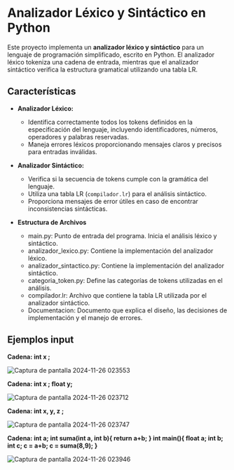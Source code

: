 # Analizador Léxico y Sintáctico en Python

Este proyecto implementa un **analizador léxico y sintáctico** para un lenguaje de programación simplificado, escrito en Python. El analizador léxico tokeniza una cadena de entrada, mientras que el analizador sintáctico verifica la estructura gramatical utilizando una tabla LR.

## Características

- **Analizador Léxico:**
  - Identifica correctamente todos los tokens definidos en la especificación del lenguaje, incluyendo identificadores, números, operadores y palabras reservadas.
  - Maneja errores léxicos proporcionando mensajes claros y precisos para entradas inválidas.

- **Analizador Sintáctico:**
  - Verifica si la secuencia de tokens cumple con la gramática del lenguaje.
  - Utiliza una tabla LR (`compilador.lr`) para el análisis sintáctico.
  - Proporciona mensajes de error útiles en caso de encontrar inconsistencias sintácticas.

- **Estructura de Archivos**
  - main.py: Punto de entrada del programa. Inicia el análisis léxico y sintáctico.
  - analizador_lexico.py: Contiene la implementación del analizador léxico.
  - analizador_sintactico.py: Contiene la implementación del analizador sintáctico.
  - categoria_token.py: Define las categorías de tokens utilizadas en el análisis.
  - compilador.lr: Archivo que contiene la tabla LR utilizada por el analizador sintáctico.
  - Documentacion: Documento que explica el diseño, las decisiones de implementación y el manejo de errores.

## Ejemplos input

**Cadena: int x ;**

![Captura de pantalla 2024-11-26 023553](https://github.com/user-attachments/assets/360ff8d5-7a9a-4fab-93f1-34b7c6aed5f2)

**Cadena: 
int x ;
float y;**

![Captura de pantalla 2024-11-26 023712](https://github.com/user-attachments/assets/953a4942-0bed-495e-ae7e-1bdcd251ccd0)

**Cadena: int x, y, z ;**

![Captura de pantalla 2024-11-26 023747](https://github.com/user-attachments/assets/12b029f1-7eb2-4aea-8927-b47a8b190830)

**Cadena: 
int a;
int suma(int a, int b){
return a+b;
}
int main(){
float a;
int b;
int c;
c = a+b;
c = suma(8,9);
}**

![Captura de pantalla 2024-11-26 023946](https://github.com/user-attachments/assets/06bb455d-4c6f-46e8-aa30-10991763e1dd)
